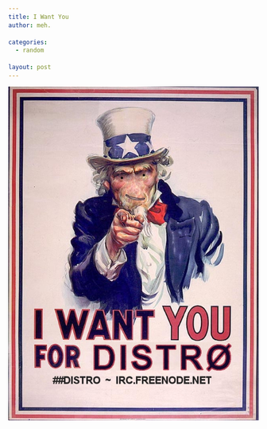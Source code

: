 ```yaml
---
title: I Want You
author: meh.

categories:
  - random

layout: post
---
```


<p><center>
  <img src="/images/uncle_ditto.jpg"/>
</center></p>
